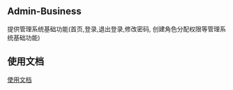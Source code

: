 ## Admin-Business

提供管理系统基础功能(首页,登录,退出登录,修改密码, 创建角色分配权限等管理系统基础功能)

## 使用文档

[使用文档](https://phpzlc.com/doc/zh-CN/admin-business)
